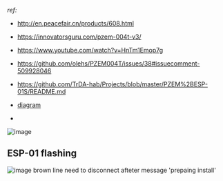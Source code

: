 _ref:_
- http://en.peacefair.cn/products/608.html
- https://innovatorsguru.com/pzem-004t-v3/
- https://www.youtube.com/watch?v=HnTm1Emop7g

- https://github.com/olehs/PZEM004T/issues/38#issuecomment-509928046
- https://github.com/TrDA-hab/Projects/blob/master/PZEM%2BESP-01S/README.md
- [diagram](https://github.com/TheHWcave/Peacefair-PZEM-004T-)
- 


![image](https://github.com/victron/pzem-00t-v3-esphome/assets/8330202/ad63986b-aa90-4776-9057-165ff68ff4d9)

## ESP-01 flashing
![image](https://github.com/victron/pzem-00t-v3-esphome/assets/8330202/c6ef3b56-0055-4019-9f20-8cf8bffb7184)
brown line need to disconnect afteter message 'prepaing install'
